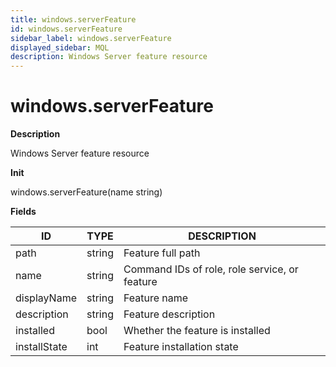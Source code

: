 ```yaml
---
title: windows.serverFeature
id: windows.serverFeature
sidebar_label: windows.serverFeature
displayed_sidebar: MQL
description: Windows Server feature resource
---
```


# windows.serverFeature

**Description**

Windows Server feature resource

**Init**

windows.serverFeature(name string)

**Fields**

| ID           | TYPE   | DESCRIPTION                                   |
| ------------ | ------ | --------------------------------------------- |
| path         | string | Feature full path                             |
| name         | string | Command IDs of role, role service, or feature |
| displayName  | string | Feature name                                  |
| description  | string | Feature description                           |
| installed    | bool   | Whether the feature is installed              |
| installState | int    | Feature installation state                    |
